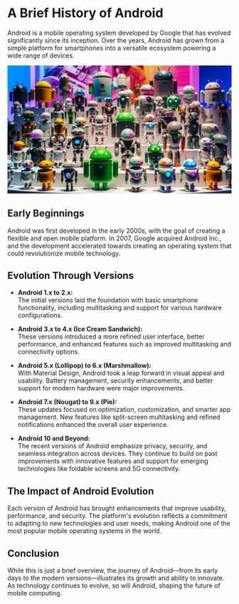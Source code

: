 
# A Brief History of Android

Android is a mobile operating system developed by Google that has evolved significantly since its inception. Over the years, Android has grown from a simple platform for smartphones into a versatile ecosystem powering a wide range of devices.

![Androids](https://raw.githubusercontent.com/Ayush92-byte/Blogs-Server/refs/heads/main/images/android.jpeg)

## Early Beginnings

Android was first developed in the early 2000s, with the goal of creating a flexible and open mobile platform. In 2007, Google acquired Android Inc., and the development accelerated towards creating an operating system that could revolutionize mobile technology.

## Evolution Through Versions

- **Android 1.x to 2.x:**  
  The initial versions laid the foundation with basic smartphone functionality, including multitasking and support for various hardware configurations.

- **Android 3.x to 4.x (Ice Cream Sandwich):**  
  These versions introduced a more refined user interface, better performance, and enhanced features such as improved multitasking and connectivity options.

- **Android 5.x (Lollipop) to 6.x (Marshmallow):**  
  With Material Design, Android took a leap forward in visual appeal and usability. Battery management, security enhancements, and better support for modern hardware were major improvements.

- **Android 7.x (Nougat) to 9.x (Pie):**  
  These updates focused on optimization, customization, and smarter app management. New features like split-screen multitasking and refined notifications enhanced the overall user experience.

- **Android 10 and Beyond:**  
  The recent versions of Android emphasize privacy, security, and seamless integration across devices. They continue to build on past improvements with innovative features and support for emerging technologies like foldable screens and 5G connectivity.

## The Impact of Android Evolution

Each version of Android has brought enhancements that improve usability, performance, and security. The platform's evolution reflects a commitment to adapting to new technologies and user needs, making Android one of the most popular mobile operating systems in the world.

## Conclusion

While this is just a brief overview, the journey of Android—from its early days to the modern versions—illustrates its growth and ability to innovate. As technology continues to evolve, so will Android, shaping the future of mobile computing.
